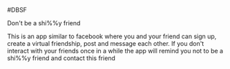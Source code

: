#DBSF

Don't be a shi%%y friend 

This is an app similar to facebook where you and your friend can sign up, create a virtual friendship, post and message each other.
If you don't interact with your friends once in a while the app will remind you not to be a shi%%y friend and contact this friend
